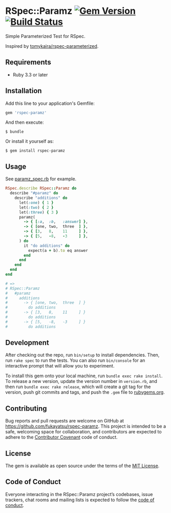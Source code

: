 # RSpec::Paramz [![Gem Version](https://badge.fury.io/rb/rspec-paramz.svg)](https://badge.fury.io/rb/rspec-paramz) [![Build Status](https://travis-ci.org/fukayatsu/rspec-paramz.svg?branch=master)](https://travis-ci.org/fukayatsu/rspec-paramz)

Simple Parameterized Test for RSpec.

Inspired by [tomykaira/rspec-parameterized](https://github.com/tomykaira/rspec-parameterized).

## Requirements

- Ruby 3.3 or later

## Installation

Add this line to your application's Gemfile:

```ruby
gem 'rspec-paramz'
```

And then execute:

    $ bundle

Or install it yourself as:

    $ gem install rspec-paramz

## Usage

See [paramz_spec.rb](https://github.com/fukayatsu/rspec-paramz/blob/master/spec/rspec/paramz_spec.rb) for example.

```ruby
RSpec.describe RSpec::Paramz do
  describe "#paramz" do
    describe "additions" do
      let(:one) { 1 }
      let(:two) { 2 }
      let(:three) { 3 }
      paramz(
        -> { [:a,  :b,   :answer] },
        -> { [one, two,  three  ] },
        -> { [3,   8,    11     ] },
        -> { [5,   -8,   -3     ] },
      ) do
        it "do additions" do
          expect(a + b).to eq answer
        end
      end
    end
  end
end

# =>
# RSpec::Paramz
#   #paramz
#     additions
#       -> { [one, two,  three  ] }
#         do additions
#       -> { [3,   8,    11     ] }
#         do additions
#       -> { [5,   -8,   -3     ] }
#         do additions
```

## Development

After checking out the repo, run `bin/setup` to install dependencies. Then, run `rake spec` to run the tests. You can also run `bin/console` for an interactive prompt that will allow you to experiment.

To install this gem onto your local machine, run `bundle exec rake install`. To release a new version, update the version number in `version.rb`, and then run `bundle exec rake release`, which will create a git tag for the version, push git commits and tags, and push the `.gem` file to [rubygems.org](https://rubygems.org).

## Contributing

Bug reports and pull requests are welcome on GitHub at https://github.com/fukayatsu/rspec-paramz. This project is intended to be a safe, welcoming space for collaboration, and contributors are expected to adhere to the [Contributor Covenant](http://contributor-covenant.org) code of conduct.

## License

The gem is available as open source under the terms of the [MIT License](https://opensource.org/licenses/MIT).

## Code of Conduct

Everyone interacting in the RSpec::Paramz project’s codebases, issue trackers, chat rooms and mailing lists is expected to follow the [code of conduct](https://github.com/fukayatsu/rspec-paramz/blob/master/CODE_OF_CONDUCT.md).
